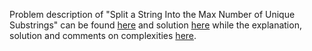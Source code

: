 Problem description of "Split a String Into the Max Number of Unique Substrings" can be found [here](https://leetcode.com/problems/split-a-string-into-the-max-number-of-unique-substrings/description/) and solution [here](https://github.com/aurimas13/Solutions-To-Problems/blob/main/LeetCode/Python%20Solutions/Split%20a%20String%20Into%20the%20Max%20Number%20of%20Unique%20Substrings/split.py) while the explanation, solution and comments on complexities [here](https://leetcode.com/problems/split-a-string-into-the-max-number-of-unique-substrings/solutions/3271137/python-solution/).

